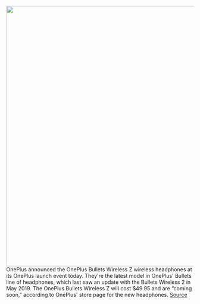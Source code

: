 <img src='https://cdn.vox-cdn.com/thumbor/hDvw5CV_mRwnQ5qgWSlQiQ1yX6Q=/0x0:1235x1700/1200x800/filters:focal(511x564:707x760)/cdn.vox-cdn.com/uploads/chorus_image/image/66650790/EVky_U2XgAMdEv0.6.jpeg' width='700px' /><br/>
OnePlus announced the OnePlus Bullets Wireless Z wireless headphones at its OnePlus launch event today. They're the latest model in OnePlus' Bullets line of headphones, which last saw an update with the Bullets Wireless 2 in May 2019. The OnePlus Bullets Wireless Z will cost $49.95 and are “coming soon,” according to OnePlus' store page for the new headphones.
<a href='https://www.theverge.com/2020/4/14/21219689/oneplus-bullets-wireless-z-earbuds-headphones-price'> Source <a/>